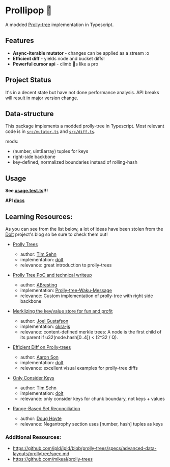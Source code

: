 # Prollipop 🍭

A modded [Prolly-tree](https://www.dolthub.com/blog/2024-03-03-prolly-trees/) implementation in Typescript.

## Features

- **Async-iterable mutator** - changes can be applied as a stream :o
- **Efficient diff** - yields node and bucket diffs!
- **Powerful cursor api** - climb 🌳s like a pro

## Project Status

It's in a decent state but have not done performance analysis. API breaks will result in major version change.

## Data-structure

This package implements a modded prolly-tree in Typescript. Most relevant code is in [`src/mutator.ts`](https://github.com/tabcat/prollipop/blob/master/src/mutator.ts) and [`src/diff.ts`](https://github.com/tabcat/prollipop/blob/master/src/diff.ts).

mods:

- (number, uint8array) tuples for keys
- right-side backbone
- key-defined, normalized boundaries instead of rolling-hash

## Usage

**See [usage.test.ts](test/usage.test.ts)!!!**

**API [docs](https://tabcat.github.io/prollipop/)**

## Learning Resources:

As you can see from the list below, a lot of ideas have been stolen from the [Dolt](https://www.dolthub.com/) project's blog so be sure to check them out!

- [Prolly Trees](https://www.dolthub.com/blog/2024-03-03-prolly-trees/)
  - author: [Tim Sehn](https://github.com/timsehn)
  - implementation: [dolt](https://github.com/dolthub/dolt)
  - relevance: great introduction to prolly-trees

- [Prolly Tree PoC and technical writeup](https://github.com/waku-org/research/issues/78)
  - author: [ABresting](https://github.com/ABresting)
  - implementation: [Prolly-tree-Waku-Message](https://github.com/ABresting/Prolly-Tree-Waku-Message)
  - relevance: Custom implementation of prolly-tree with right side backbone

- [Merklizing the key/value store for fun and profit](https://joelgustafson.com/posts/2023-05-04/merklizing-the-key-value-store-for-fun-and-profit)
  - author: [Joel Gustafson](https://joelgustafson.com/)
  - implementation: [okra-js](https://github.com/canvasxyz/okra-js/tree/main/packages/okra)
  - relevance: content-defined merkle trees: A node is the first child of its parent if u32(node.hash[0..4]) < (2^32 / Q).

- [Efficient Diff on Prolly-trees](https://www.dolthub.com/blog/2020-06-16-efficient-diff-on-prolly-trees/)
  - author: [Aaron Son](https://github.com/reltuk)
  - implementation: [dolt](https://github.com/dolthub/dolt)
  - relevance: excellent visual examples for prolly-tree diffs

- [Only Consider Keys](https://docs.dolthub.com/architecture/storage-engine/prolly-tree#only-consider-keys)
  - author: [Tim Sehn](https://github.com/timsehn)
  - implementation: [dolt](https://github.com/dolthub/dolt)
  - relevance: only consider keys for chunk boundary, not keys + values

- [Range-Based Set Reconciliation](https://logperiodic.com/rbsr.html)
  - author: [Doug Hoyte](https://hoytech.com/about)
  - relevance: Negantrophy section uses [number, hash] tuples as keys

### Additional Resources:

- https://github.com/ipld/ipld/blob/prolly-trees/specs/advanced-data-layouts/prollytree/spec.md
- https://github.com/mikeal/prolly-trees


